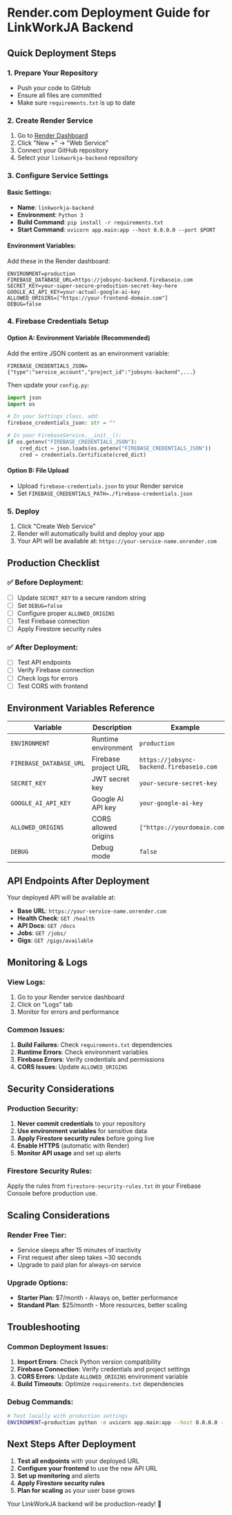 # Render.com Deployment Guide for LinkWorkJA Backend

## Quick Deployment Steps

### 1. **Prepare Your Repository**
- Push your code to GitHub
- Ensure all files are committed
- Make sure `requirements.txt` is up to date

### 2. **Create Render Service**
1. Go to [Render Dashboard](https://dashboard.render.com/)
2. Click "New +" → "Web Service"
3. Connect your GitHub repository
4. Select your `linkworkja-backend` repository

### 3. **Configure Service Settings**

#### **Basic Settings:**
- **Name**: `linkworkja-backend`
- **Environment**: `Python 3`
- **Build Command**: `pip install -r requirements.txt`
- **Start Command**: `uvicorn app.main:app --host 0.0.0.0 --port $PORT`

#### **Environment Variables:**
Add these in the Render dashboard:

```
ENVIRONMENT=production
FIREBASE_DATABASE_URL=https://jobsync-backend.firebaseio.com
SECRET_KEY=your-super-secure-production-secret-key-here
GOOGLE_AI_API_KEY=your-actual-google-ai-key
ALLOWED_ORIGINS=["https://your-frontend-domain.com"]
DEBUG=false
```

### 4. **Firebase Credentials Setup**

#### **Option A: Environment Variable (Recommended)**
Add the entire JSON content as an environment variable:
```
FIREBASE_CREDENTIALS_JSON={"type":"service_account","project_id":"jobsync-backend",...}
```

Then update your `config.py`:
```python
import json
import os

# In your Settings class, add:
firebase_credentials_json: str = ""

# In your FirebaseService.__init__():
if os.getenv("FIREBASE_CREDENTIALS_JSON"):
    cred_dict = json.loads(os.getenv("FIREBASE_CREDENTIALS_JSON"))
    cred = credentials.Certificate(cred_dict)
```

#### **Option B: File Upload**
- Upload `firebase-credentials.json` to your Render service
- Set `FIREBASE_CREDENTIALS_PATH=./firebase-credentials.json`

### 5. **Deploy**
1. Click "Create Web Service"
2. Render will automatically build and deploy your app
3. Your API will be available at: `https://your-service-name.onrender.com`

## Production Checklist

### ✅ **Before Deployment:**
- [ ] Update `SECRET_KEY` to a secure random string
- [ ] Set `DEBUG=false`
- [ ] Configure proper `ALLOWED_ORIGINS`
- [ ] Test Firebase connection
- [ ] Apply Firestore security rules

### ✅ **After Deployment:**
- [ ] Test API endpoints
- [ ] Verify Firebase connection
- [ ] Check logs for errors
- [ ] Test CORS with frontend

## Environment Variables Reference

| Variable | Description | Example |
|----------|-------------|---------|
| `ENVIRONMENT` | Runtime environment | `production` |
| `FIREBASE_DATABASE_URL` | Firebase project URL | `https://jobsync-backend.firebaseio.com` |
| `SECRET_KEY` | JWT secret key | `your-secure-secret-key` |
| `GOOGLE_AI_API_KEY` | Google AI API key | `your-google-ai-key` |
| `ALLOWED_ORIGINS` | CORS allowed origins | `["https://yourdomain.com"]` |
| `DEBUG` | Debug mode | `false` |

## API Endpoints After Deployment

Your deployed API will be available at:
- **Base URL**: `https://your-service-name.onrender.com`
- **Health Check**: `GET /health`
- **API Docs**: `GET /docs`
- **Jobs**: `GET /jobs/`
- **Gigs**: `GET /gigs/available`

## Monitoring & Logs

### **View Logs:**
1. Go to your Render service dashboard
2. Click on "Logs" tab
3. Monitor for errors and performance

### **Common Issues:**
1. **Build Failures**: Check `requirements.txt` dependencies
2. **Runtime Errors**: Check environment variables
3. **Firebase Errors**: Verify credentials and permissions
4. **CORS Issues**: Update `ALLOWED_ORIGINS`

## Security Considerations

### **Production Security:**
1. **Never commit credentials** to your repository
2. **Use environment variables** for sensitive data
3. **Apply Firestore security rules** before going live
4. **Enable HTTPS** (automatic with Render)
5. **Monitor API usage** and set up alerts

### **Firestore Security Rules:**
Apply the rules from `firestore-security-rules.txt` in your Firebase Console before production use.

## Scaling Considerations

### **Render Free Tier:**
- Service sleeps after 15 minutes of inactivity
- First request after sleep takes ~30 seconds
- Upgrade to paid plan for always-on service

### **Upgrade Options:**
- **Starter Plan**: $7/month - Always on, better performance
- **Standard Plan**: $25/month - More resources, better scaling

## Troubleshooting

### **Common Deployment Issues:**

1. **Import Errors**: Check Python version compatibility
2. **Firebase Connection**: Verify credentials and project settings
3. **CORS Errors**: Update `ALLOWED_ORIGINS` environment variable
4. **Build Timeouts**: Optimize `requirements.txt` dependencies

### **Debug Commands:**
```bash
# Test locally with production settings
ENVIRONMENT=production python -m uvicorn app.main:app --host 0.0.0.0 --port 8000
```

## Next Steps After Deployment

1. **Test all endpoints** with your deployed URL
2. **Configure your frontend** to use the new API URL
3. **Set up monitoring** and alerts
4. **Apply Firestore security rules**
5. **Plan for scaling** as your user base grows

Your LinkWorkJA backend will be production-ready! 🚀
